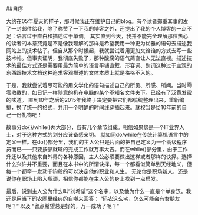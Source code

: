 ##自序

大约在05年夏天的样子，那时候我正在维护自己的blog。有个读者郑重其事的发了一封邮件给我，除了称赞了一下我的博客之外，还提出了我的个人博客的一点不足：语言过于直白和描述过于单调。
其实直到今天，我并不能完全理解那位热心的读者的本意究竟是不是像我理解的那样是希望我用一种更为优雅的语句去描述我网站上的技术帖子。但自从那个时候起，我就尝试着用更加文诌诌的方式去写一些技术帖。但事实证明，我彻底失败了，那种酸腐的语气简直让人无法直视。描述技术的最佳方式还是需要用最为简单的语言平铺直叙，形容词、副词这种过于主观的东西跟技术文档这种追求客观描述的文体本质上就是格格不入的。

于是，我就尝试着尽可能的用文学化的语句描述自己的所见、所感、所闻。当时零零散散的，如日记一样随意的扔在电脑的某个不知名文件夹下。已经有了泛黄发霉的味道。
直到10年之后的2015年我终于决定要把它们都统统整理出来，重新编排，换了统一的格式，并用一个明确的时间线穿插起来。就权当是给10年前的自己一份礼物吧！

故事分do{}/while()两大部分，各有几个章节组成。相信如果您是一个IT业界人士，对于这种方式的划分应该备感亲切。
就如同do/while在传统计算机语言中的定义一样。在do{}部分里，我们的主人公只是片面的把自己定义为一个高级程序员而已——只要按部就班的完成工作就万事大吉。而在while()部分里，由于工作升迁以及其他来自外界的各种原因，主人公必须要做出这样或者那样的诀择。选择什么兴许并不重要，而且在本书中的所谓诀择，每一个都看似简单到天经地义，但每一个都牵一发动千钧般的可以决定他的职业和人生。
无论你是职场新人，还是说你在职场上陷入瓶颈，相信你都能在主人公的身上找到一点启发。

最后，说到主人公为什么叫“刘希望”这个名字，以及他为什么一直是个单身汉。我还是用当下码农圈里经典的自嘲来回答：
“码农这么宅，怎么可能会有女朋友呢？”
以及
“留点希望总是好的，万一成功了呢？”
